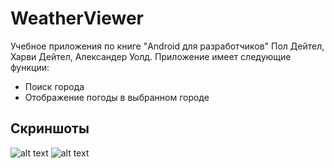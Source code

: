 # WeatherViewer
Учебное приложения по книге "Android для разработчиков" Пол Дейтел, Харви Дейтел, Александер Уолд. Приложение имеет следующие функции:
- Поиск города
- Отображение погоды в выбранном городе

## Скриншоты
![alt text](https://cloud.githubusercontent.com/assets/22942117/21745178/45dc8712-d536-11e6-9d96-f4ae5b8ca698.png)
![alt text](https://cloud.githubusercontent.com/assets/22942117/21745179/45dd85f4-d536-11e6-995f-592e1599c8f3.png)
